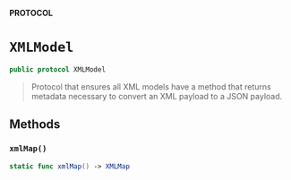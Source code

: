 **PROTOCOL**

# `XMLModel`

```swift
public protocol XMLModel
```

> Protocol that ensures all XML models have  a method that returns metadata
> necessary to convert an XML payload to a JSON payload.

## Methods
### `xmlMap()`

```swift
static func xmlMap() -> XMLMap
```
